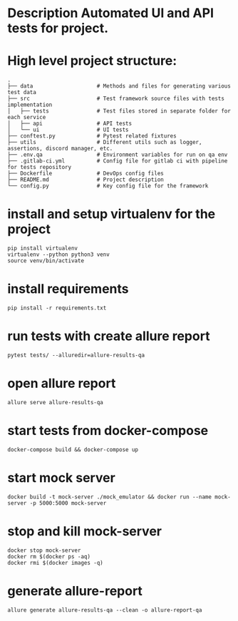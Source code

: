 # Description Automated UI and API tests for project.

# High level project structure:

    .
    ├── data                    # Methods and files for generating various test data
    ├── src                     # Test framework source files with tests implementation
    │   ├── tests               # Test files stored in separate folder for each service
    │   ├── api                 # API tests
    │   └── ui                  # UI tests
    ├── conftest.py             # Pytest related fixtures
    ├── utils                   # Different utils such as logger, assertions, discord manager, etc.
    ├── .env.qa                 # Environment variables for run on qa env
    ├── .gitlab-ci.yml          # Config file for gitlab ci with pipeline for tests repository
    ├── Dockerfile              # DevOps config files
    ├── README.md               # Project description
    └── config.py               # Key config file for the framework


# install and setup virtualenv for the project
```shell
pip install virtualenv
virtualenv --python python3 venv
source venv/bin/activate
```

# install requirements
```shell
pip install -r requirements.txt
```

# run tests with create allure report
```shell
pytest tests/ --alluredir=allure-results-qa
```

# open allure report
```shell
allure serve allure-results-qa
```

# start tests from docker-compose
```shell
docker-compose build && docker-compose up
```

# start mock server
```shell
docker build -t mock-server ./mock_emulator && docker run --name mock-server -p 5000:5000 mock-server
```

# stop and kill mock-server
```shell
docker stop mock-server
docker rm $(docker ps -aq)
docker rmi $(docker images -q)
```

# generate allure-report
```shell
allure generate allure-results-qa --clean -o allure-report-qa
```